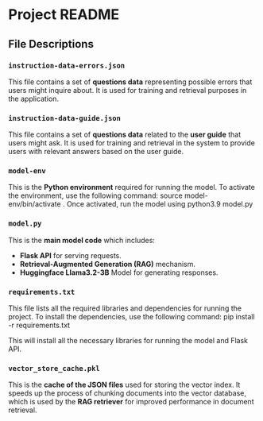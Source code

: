 # Project README

## File Descriptions

### `instruction-data-errors.json`
This file contains a set of **questions data** representing possible errors that users might inquire about. It is used for training and retrieval purposes in the application.

### `instruction-data-guide.json`
This file contains a set of **questions data** related to the **user guide** that users might ask. It is used for training and retrieval in the system to provide users with relevant answers based on the user guide.

### `model-env`
This is the **Python environment** required for running the model. To activate the environment, use the following command: source model-env/bin/activate . Once activated, run the model using python3.9 model.py

### `model.py`
This is the **main model code** which includes:
- **Flask API** for serving requests.
- **Retrieval-Augmented Generation (RAG)** mechanism.
- **Huggingface Llama3.2-3B** Model for generating responses.

### `requirements.txt`
This file lists all the required libraries and dependencies for running the project. To install the dependencies, use the following command: pip install -r requirements.txt

This will install all the necessary libraries for running the model and Flask API.

### `vector_store_cache.pkl`
This is the **cache of the JSON files** used for storing the vector index. It speeds up the process of chunking documents into the vector database, which is used by the **RAG retriever** for improved performance in document retrieval.


